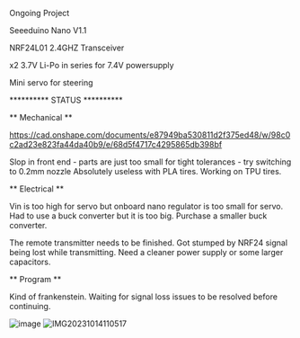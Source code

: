 Ongoing Project

Seeeduino Nano V1.1

NRF24L01 2.4GHZ Transceiver

x2 3.7V Li-Po in series for 7.4V powersupply

Mini servo for steering


********** STATUS **********

** Mechanical **

https://cad.onshape.com/documents/e87949ba530811d2f375ed48/w/98c0c2ad23e823fa44da40b9/e/68d5f4717c4295865db398bf

Slop in front end - parts are just too small for tight tolerances - try switching to 0.2mm nozzle
Absolutely useless with PLA tires. Working on TPU tires.

** Electrical **

Vin is too high for servo but onboard nano regulator is too small for servo.
Had to use a buck converter but it is too big. Purchase a smaller buck converter.

The remote transmitter needs to be finished. Got stumped by NRF24 signal being lost while transmitting.
Need a cleaner power supply or some larger capacitors.

** Program **

Kind of frankenstein. Waiting for signal loss issues to be resolved before continuing.

![image](https://github.com/FourBasic/Mini-RC-Car/assets/79863927/ee2c598b-711b-4c9c-892e-e12f4d0367b1)
![IMG20231014110517](https://github.com/FourBasic/Mini-RC-Car/assets/79863927/32c52886-17f7-47ea-9245-11e1626b4917)




